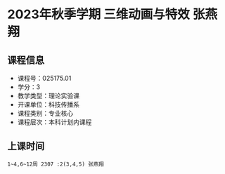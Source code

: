 # 2023年秋季学期 三维动画与特效 张燕翔






## 课程信息

- 课程号：025175.01
- 学分：3
- 教学类型：理论实验课
- 开课单位：科技传播系
- 课程类别：专业核心
- 课程层次：本科计划内课程

## 上课时间

```
1~4,6~12周 2307 :2(3,4,5) 张燕翔
```

